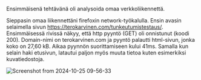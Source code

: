 Ensimmäisenä tehtävänä oli analysoida omaa verkkoliikennettä. 

Sieppasin omaa liikennettäni firefoxin network-työkalulla. Ensin avasin selaimella sivun https://terokarvinen.com/tunkeutumistestaus/. Ensimmäisessä rivissä näkyy, että http pyyntö (GET) oli onnistunut (koodi 200). Domain-nimi on terokarvinen.com ja pyyntö palautti html-sivun, jonka koko on 27,60 kB. Aikaa pyynnön suorittamiseen kului 41ms. Samalla kun selain haki etusivun, latautui paljon myös muuta tietoa kuten esimerkiksi kuvatiedostoja. 

![Screenshot from 2024-10-25 09-56-33](https://github.com/user-attachments/assets/65de5e7a-01d6-4d16-a2f6-519f07c08f89)


